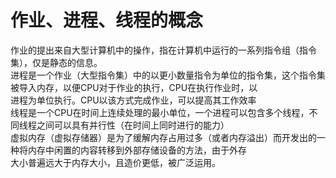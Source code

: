 <h1>作业、进程、线程的概念</h1>
<p>
作业的提出来自大型计算机中的操作，指在计算机中运行的一系列指令组（指令集），仅是静态的信息。<br/>
进程是一个作业（大型指令集）中的以更小数量指令为单位的指令集，这个指令集被导入内存，以便CPU对于作业的执行，CPU在执行作业时，以<br/>
  进程为单位执行。CPU以该方式完成作业，可以提高其工作效率<br/>
线程是一个CPU在时间上连续处理的最小单位，一个进程可以包含多个线程，不同线程之间可以具有并行性（在时间上同时进行的能力）<br/>
虚拟内存（虚拟存储器）是为了缓解内存占用过多（或者内存溢出）而开发出的一种将内存中闲置的内容转移到外部存储设备的方法，由于外存<br/>
大小普遍远大于内存大小，且造价更低，被广泛运用。<br/>
</p>
